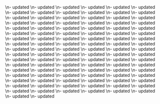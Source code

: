 \n- updated
\n- updated
\n- updated
\n- updated
\n- updated
\n- updated
\n- updated
\n- updated
\n- updated
\n- updated
\n- updated
\n- updated
\n- updated
\n- updated
\n- updated
\n- updated
\n- updated
\n- updated
\n- updated
\n- updated
\n- updated
\n- updated
\n- updated
\n- updated
\n- updated
\n- updated
\n- updated
\n- updated
\n- updated
\n- updated
\n- updated
\n- updated
\n- updated
\n- updated
\n- updated
\n- updated
\n- updated
\n- updated
\n- updated
\n- updated
\n- updated
\n- updated
\n- updated
\n- updated
\n- updated
\n- updated
\n- updated
\n- updated
\n- updated
\n- updated
\n- updated
\n- updated
\n- updated
\n- updated
\n- updated
\n- updated
\n- updated
\n- updated
\n- updated
\n- updated
\n- updated
\n- updated
\n- updated
\n- updated
\n- updated
\n- updated
\n- updated
\n- updated
\n- updated
\n- updated
\n- updated
\n- updated
\n- updated
\n- updated
\n- updated
\n- updated
\n- updated
\n- updated
\n- updated
\n- updated
\n- updated
\n- updated
\n- updated
\n- updated
\n- updated
\n- updated
\n- updated
\n- updated
\n- updated
\n- updated
\n- updated
\n- updated
\n- updated
\n- updated
\n- updated
\n- updated
\n- updated
\n- updated
\n- updated
\n- updated
\n- updated
\n- updated
\n- updated
\n- updated
